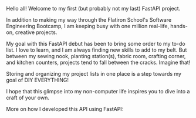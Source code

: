 Hello all! Welcome to my first (but probably not my last) FastAPI project. 

In addition to making my way through the Flatiron School's Software Engineering Bootcamp, I am keeping busy with one million real-life, hands-on, creative projects. 

My goal with this FastAPI debut has been to bring some order to my to-do list. I love to learn, and I am always finding new skills to add to my belt. But between my sewing nook, planting station(s), fabric room, crafting corner, and kitchen counters, projects tend to fall between the cracks. Imagine that! 

Storing and organizing my project lists in one place is a step towards my goal of DIY EVERYTHING! 

I hope that this glimpse into my non-computer life inspires you to dive into a craft of your own. 


More on how I developed this API using FastAPI:

